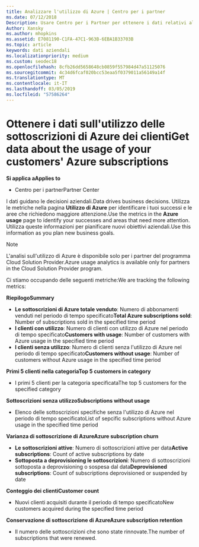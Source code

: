```yaml
---
title: Analizzare l'utilizzo di Azure | Centro per i partner
ms.date: 07/12/2018
Description: Usare Centro per i Partner per ottenere i dati relativi all'utilizzo dei clienti sottoscrizioni di Azure.
Author: Xansky
ms.author: mhopkins
ms.assetid: E7081190-C1FA-47C1-963B-6EBA1B33703B
ms.topic: article
keywords: dati aziendali
ms.localizationpriority: medium
ms.custom: seodec18
ms.openlocfilehash: 8cfb26dd5658648cb0859f557984d47a51125076
ms.sourcegitcommit: 4c34d6fcaf020bcc53eaa5f0379011a56149a14f
ms.translationtype: MT
ms.contentlocale: it-IT
ms.lasthandoff: 03/05/2019
ms.locfileid: "57586264"
---
```

# <a name="get-data-about-the-usage-of-your-customers-azure-subscriptions"></a><span data-ttu-id="ab54e-104">Ottenere i dati sull'utilizzo delle sottoscrizioni di Azure dei clienti</span><span class="sxs-lookup"><span data-stu-id="ab54e-104">Get data about the usage of your customers' Azure subscriptions</span></span> 

<span data-ttu-id="ab54e-105">**Si applica a**</span><span class="sxs-lookup"><span data-stu-id="ab54e-105">**Applies to**</span></span>
- <span data-ttu-id="ab54e-106">Centro per i partner</span><span class="sxs-lookup"><span data-stu-id="ab54e-106">Partner Center</span></span>

<span data-ttu-id="ab54e-107">I dati guidano le decisioni aziendali.</span><span class="sxs-lookup"><span data-stu-id="ab54e-107">Data drives business decisions.</span></span> <span data-ttu-id="ab54e-108">Utilizza le metriche nella pagina **Utilizzo di Azure** per identificare i tuoi successi e le aree che richiedono maggiore attenzione.</span><span class="sxs-lookup"><span data-stu-id="ab54e-108">Use the metrics in the **Azure usage** page to identify your successes and areas that need more attention.</span></span> <span data-ttu-id="ab54e-109">Utilizza queste informazioni per pianificare nuovi obiettivi aziendali.</span><span class="sxs-lookup"><span data-stu-id="ab54e-109">Use this information as you plan new business goals.</span></span>

> [!NOTE]
> <span data-ttu-id="ab54e-110">L'analisi sull'utilizzo di Azure è disponibile solo per i partner del programma Cloud Solution Provider.</span><span class="sxs-lookup"><span data-stu-id="ab54e-110">Azure usage  analytics is available only for partners in the Cloud Solution Provider program.</span></span>

<span data-ttu-id="ab54e-111">Ci stiamo occupando delle seguenti metriche:</span><span class="sxs-lookup"><span data-stu-id="ab54e-111">We are tracking the following metrics:</span></span>

<span data-ttu-id="ab54e-112">**Riepilogo**</span><span class="sxs-lookup"><span data-stu-id="ab54e-112">**Summary**</span></span>  
 - <span data-ttu-id="ab54e-113">**Le sottoscrizioni di Azure totale venduto**: Numero di abbonamenti venduti nel periodo di tempo specificato</span><span class="sxs-lookup"><span data-stu-id="ab54e-113">**Total Azure subscriptions sold**: Number of subscriptions sold in the specified time period</span></span>  
 - <span data-ttu-id="ab54e-114">**I clienti con utilizzo**: Numero di clienti con utilizzo di Azure nel periodo di tempo specificato</span><span class="sxs-lookup"><span data-stu-id="ab54e-114">**Customers with usage**: Number of customers with Azure usage in the specified time period</span></span>  
 - <span data-ttu-id="ab54e-115">**I clienti senza utilizzo**: Numero di clienti senza l'utilizzo di Azure nel periodo di tempo specificato</span><span class="sxs-lookup"><span data-stu-id="ab54e-115">**Customers without usage**: Number of customers without Azure usage in the specified time period</span></span>  

<span data-ttu-id="ab54e-116">**Primi 5 clienti nella categoria**</span><span class="sxs-lookup"><span data-stu-id="ab54e-116">**Top 5 customers in category**</span></span>  
 -  <span data-ttu-id="ab54e-117">I primi 5 clienti per la categoria specificata</span><span class="sxs-lookup"><span data-stu-id="ab54e-117">The top 5 customers for the specified category</span></span>  

<span data-ttu-id="ab54e-118">**Sottoscrizioni senza utilizzo**</span><span class="sxs-lookup"><span data-stu-id="ab54e-118">**Subscriptions without usage**</span></span>  
 -  <span data-ttu-id="ab54e-119">Elenco delle sottoscrizioni specifiche senza l'utilizzo di Azure nel periodo di tempo specificato</span><span class="sxs-lookup"><span data-stu-id="ab54e-119">List of sepcific subscriptions without Azure usage in the specified time period</span></span>  

<span data-ttu-id="ab54e-120">**Varianza di sottoscrizione di Azure**</span><span class="sxs-lookup"><span data-stu-id="ab54e-120">**Azure subscription churn**</span></span>  
 - <span data-ttu-id="ab54e-121">**Le sottoscrizioni attive**: Numero di sottoscrizioni attive per data</span><span class="sxs-lookup"><span data-stu-id="ab54e-121">**Active subscriptions**: Count of active subscriptions by date</span></span>  
 - <span data-ttu-id="ab54e-122">**Sottoposta a deprovisioning le sottoscrizioni**: Numero di sottoscrizioni sottoposta a deprovisioning o sospesa dal data</span><span class="sxs-lookup"><span data-stu-id="ab54e-122">**Deprovisioned subscriptions**: Count of subscriptions deprovisioned or suspended by date</span></span>  

<span data-ttu-id="ab54e-123">**Conteggio dei clienti**</span><span class="sxs-lookup"><span data-stu-id="ab54e-123">**Customer count**</span></span>
 - <span data-ttu-id="ab54e-124">Nuovi clienti acquisiti durante il periodo di tempo specificato</span><span class="sxs-lookup"><span data-stu-id="ab54e-124">New customers acquired during the specified time period</span></span>  

<span data-ttu-id="ab54e-125">**Conservazione di sottoscrizione di Azure**</span><span class="sxs-lookup"><span data-stu-id="ab54e-125">**Azure subscription retention**</span></span>  
 - <span data-ttu-id="ab54e-126">Il numero delle sottoscrizioni che sono state rinnovate.</span><span class="sxs-lookup"><span data-stu-id="ab54e-126">The number of subscriptions that were renewed.</span></span>   
  